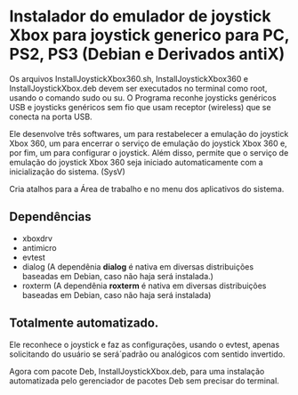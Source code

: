 # Instalador do emulador de joystick Xbox para joystick generico para PC, PS2, PS3 (Debian e Derivados antiX)

Os arquivos InstallJoystickXbox360.sh, InstallJoystickXbox360 e InstallJoystickXbox.deb  devem ser executados no terminal como root, usando o comando sudo ou su. O Programa reconhe joysticks genéricos USB e joysticks genéricos sem fio que usam receptor (wireless) que se conecta na porta USB.

Ele desenvolve três softwares, um para restabelecer a emulação do joystick Xbox 360, um para encerrar o serviço de emulação do joystick Xbox 360 e, por fim, um para configurar o joystick. Além disso, permite que o serviço de emulação do joystick Xbox 360 seja iniciado automaticamente com a inicialização do sistema. (SysV)

Cria atalhos para a Área de trabalho e no menu dos aplicativos do sistema.

## Dependências

- xboxdrv
- antimicro
- evtest
- dialog (A dependênia **dialog** é nativa em diversas distribuições baseadas em Debian, caso não haja será instalada.)
- roxterm (A dependênia **roxterm** é nativa em diversas distribuições baseadas em Debian, caso não haja será instalada)

## Totalmente automatizado.

Ele reconhece o joystick e faz as configurações, usando o evtest, apenas solicitando do usuário se será´padrão ou analógicos com sentido invertido.

Agora com pacote Deb, InstallJoystickXbox.deb, para uma instalação automatizada pelo gerenciador de pacotes Deb sem precisar do terminal.

